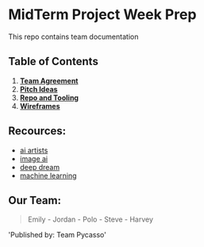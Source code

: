 # MidTerm Project Week Prep
This repo contains team  documentation

## Table of Contents

1. [**Team Agreement**](docs/team-agreement.md)
2. [**Pitch Ideas**](docs/pitch-ideas.md)
3. [**Repo and Tooling**](docs/repo-and-tooling.md)
4. [**Wireframes**](docs/wireframes.md)

## Recources:
* [ai artists](https://aiartists.org/ai-generated-art-tools)
* [image ai](http://imageai.org/#about)
* [deep dream](https://github.com/google/deepdream/blob/master/dream.ipynb)
* [machine learning](https://medium.com/coders-camp/230-machine-learning-projects-with-python-5d0c7abf8265)

## Our Team:
> Emily - Jordan - Polo - Steve - Harvey

'Published by: Team Pycasso'